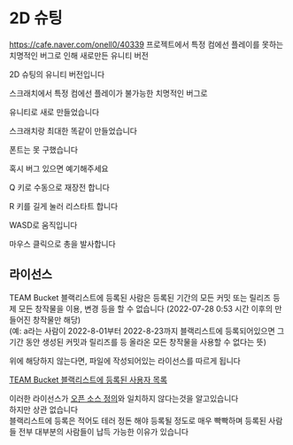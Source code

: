 # 2D 슈팅
https://cafe.naver.com/onell0/40339 프로젝트에서 특정 컴에선 플레이를 못하는 치명적인 버그로 인해 새로만든 유니티 버전

2D 슈팅의 유니티 버전입니다

스크래치에서 특정 컴에선 플레이가 불가능한 치명적인 버그로

유니티로 새로 만들었습니다

스크래치랑 최대한 똑같이 만들었습니다

폰트는 못 구했습니다



혹시 버그 있으면 예기해주세요

Q 키로 수동으로 재장전 합니다

R 키를 길게 눌러 리스타트 합니다

WASD로 움직입니다

마우스 클릭으로 총을 발사합니다


## 라이선스
TEAM Bucket 블랙리스트에 등록된 사람은 등록된 기간의 모든 커밋 또는 릴리즈 등 제 모든 창작물을 이용, 변경 등을 할 수 없습니다 (2022-07-28 0:53 시간 이후의 만들어진 창작물만 해당)  
(예: a라는 사람이 2022-8-01부터 2022-8-23까지 블랙리스트에 등록되어있으면 그 기간 동안 생성된 커밋과 릴리즈를 등 올라온 모든 창작물을 사용할 수 없다는 뜻)

위에 해당하지 않는다면, 파일에 작성되어있는 라이선스를 따르게 됩니다

[TEAM Bucket 블랙리스트에 등록된 사용자 목록](https://docs.google.com/document/d/1diUFkd4drD_hroCqmRTYNVYzU_jpxQXsb45F-VvWekE/edit?usp=sharing)

이러한 라이선스가 [오픈 소스 정의](https://opensource.org/osd)와 일치하지 않다는것을 알고있습니다  
하지만 상관 없습니다  
블랙리스트에 등록은 적어도 테러 정돈 해야 등록될 정도로 매우 빡빡하며 등록된 사람들 전부 대부분의 사람들이 납득 가능한 이유가 있습니다
